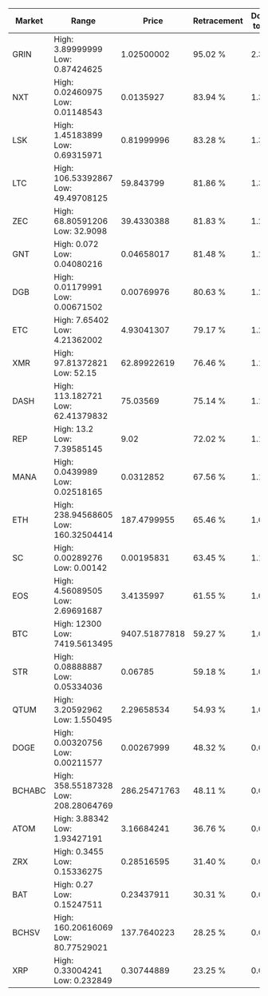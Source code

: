 | Market | Range | Price| Retracement | Doubles to 50% |
| --- | --- | --- | --- | --- |
| GRIN | High: 3.89999999<br />Low: 0.87424625 | 1.02500002 | 95.02 % | 2.33 |
| NXT | High: 0.02460975<br />Low: 0.01148543 | 0.0135927 | 83.94 % | 1.33 |
| LSK | High: 1.45183899<br />Low: 0.69315971 | 0.81999996 | 83.28 % | 1.31 |
| LTC | High: 106.53392867<br />Low: 49.49708125 | 59.843799 | 81.86 % | 1.30 |
| ZEC | High: 68.80591206<br />Low: 32.9098 | 39.4330388 | 81.83 % | 1.29 |
| GNT | High: 0.072<br />Low: 0.04080216 | 0.04658017 | 81.48 % | 1.21 |
| DGB | High: 0.01179991<br />Low: 0.00671502 | 0.00769976 | 80.63 % | 1.20 |
| ETC | High: 7.65402<br />Low: 4.21362002 | 4.93041307 | 79.17 % | 1.20 |
| XMR | High: 97.81372821<br />Low: 52.15 | 62.89922619 | 76.46 % | 1.19 |
| DASH | High: 113.182721<br />Low: 62.41379832 | 75.03569 | 75.14 % | 1.17 |
| REP | High: 13.2<br />Low: 7.39585145 | 9.02 | 72.02 % | 1.14 |
| MANA | High: 0.0439989<br />Low: 0.02518165 | 0.0312852 | 67.56 % | 1.11 |
| ETH | High: 238.94568605<br />Low: 160.32504414 | 187.4799955 | 65.46 % | 1.06 |
| SC | High: 0.00289276<br />Low: 0.00142 | 0.00195831 | 63.45 % | 1.10 |
| EOS | High: 4.56089505<br />Low: 2.69691687 | 3.4135997 | 61.55 % | 1.06 |
| BTC | High: 12300<br />Low: 7419.5613495 | 9407.51877818 | 59.27 % | 1.05 |
| STR | High: 0.08888887<br />Low: 0.05334036 | 0.06785 | 59.18 % | 1.05 |
| QTUM | High: 3.20592962<br />Low: 1.550495 | 2.29658534 | 54.93 % | 1.04 |
| DOGE | High: 0.00320756<br />Low: 0.00211577 | 0.00267999 | 48.32 % | 0.00 |
| BCHABC | High: 358.55187328<br />Low: 208.28064769 | 286.25471763 | 48.11 % | 0.00 |
| ATOM | High: 3.88342<br />Low: 1.93427191 | 3.16684241 | 36.76 % | 0.00 |
| ZRX | High: 0.3455<br />Low: 0.15336275 | 0.28516595 | 31.40 % | 0.00 |
| BAT | High: 0.27<br />Low: 0.15247511 | 0.23437911 | 30.31 % | 0.00 |
| BCHSV | High: 160.20616069<br />Low: 80.77529021 | 137.7640223 | 28.25 % | 0.00 |
| XRP | High: 0.33004241<br />Low: 0.232849 | 0.30744889 | 23.25 % | 0.00 |
